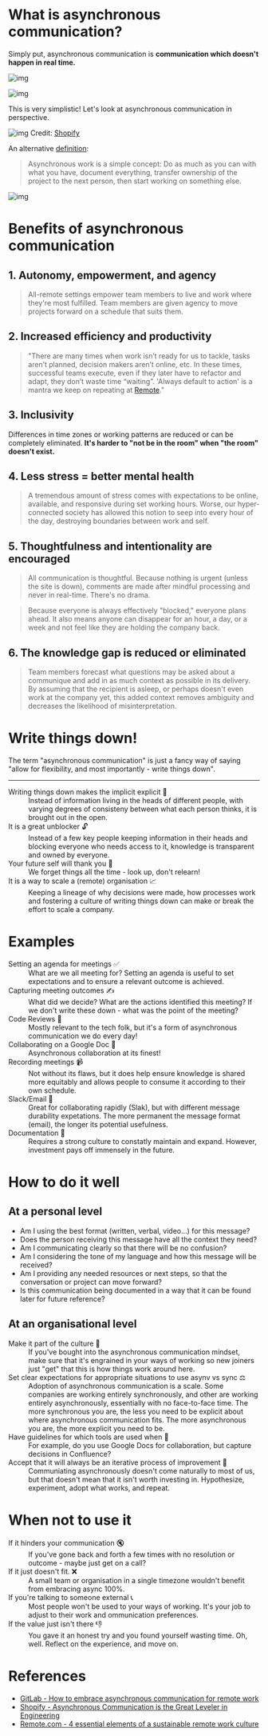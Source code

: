# What is asynchronous communication?

Simply put, asynchronous communication is **communication which doesn't happen in real time.**

![img](assets/img/synchronous_alice_bob.png)


![img](assets/img/asynchronous_simple_alice_bob.png)

This is very simplistic! Let's look at asynchronous communication in perspective.

![img](https://cdn.shopify.com/s/files/1/0779/4361/files/Ayschnronous_Communication_James_Stanier.png?format=webp&v=1652986250)
Credit: [Shopify](https://shopify.engineering/asynchronous-communication-shopify-engineering)

An alternative [definition](https://remote.com/blog/elements-sustainable-remote-work-culture):
> Asynchronous work is a simple concept: Do as much as you can with what you have, document everything, transfer ownership of the project to the next person, then start working on something else.


![img](assets/img/asynchronous_docs_alice_bob.png)

# Benefits of asynchronous communication

<!--Most of what I'll say here is taken from GitLab's guide to asynchronous communication in GitLab's open employee handbook. It is the best guide I have seen for asynchronous communication, both in terms of depth and breadth of the topic. I have referenced it in the References section below. -->

## 1. Autonomy, empowerment, and agency

> All-remote settings empower team members to live and work where they're most fulfilled. Team members are given agency to move projects forward on a schedule that suits them.

<!-- Being a remote organisation offers amazing guarantees when it comes to flexibility - for example, flexibility to choose where to work from. Hoewver, it doesn't guarantee flexibility when it comes to the time you should be working. If everything happens synchronously, and you need to be online during specific times, you're not free to work on your terms - to fully schedule your work around your life, instead of the other way around. -->

<!--If someone is traveling to a new time zone each month, or chooses to spend a beautiful afternoon with family, that's their prerogative. To further optimize this approach, consider adding a "no ask, must tell" time off policy, which means team members do not need to ask permission to step away from work.  -->

<!--Increasingly, operating asynchronously is necessary even in colocated companies which have team members on various floors or offices, especially when multiple time zones are involved.  -->

## 2. Increased efficiency and productivity

> "There are many times when work isn’t ready for us to tackle, tasks aren’t planned, decision makers aren’t online, etc. In these times, successful teams execute, even if they later have to refactor and adapt, they don’t waste time “waiting”.
> 'Always default to action' is a mantra we keep on repeating at [Remote](https://remote.com/)."

## 3. Inclusivity
Differences in time zones or working patterns are reduced or can be completely eliminated. **It's harder to "not be in the room" when "the room" doesn't exist.**

<!--One of the biggest benefits of asynchronous work is that it completely removes the hurdle of time zones. -->

<!--Business happens around the clock, in all time zones, in perpetuity. Attempting to shoehorn communications into a single time zone's predefined set of hours is dysfunctional. -->

## 4. Less stress = better mental health
> A tremendous amount of stress comes with expectations to be online, available, and responsive during set working hours. Worse, our hyper-connected society has allowed this notion to seep into every hour of the day, destroying boundaries between work and self.

<!--An asynchronous mindset enables everyone to take a step back and assume that whatever we're doing is done with no one else online. It removes the burden of an endless string of messages you must respond to immediately. We all have a little more breathing room to do deep work that requires long periods of uninterrupted time. -->

## 5. Thoughtfulness and intentionality are encouraged
<!--Here are some quotes from Sahil Lavingia, founder/CEO at. -->

> All communication is thoughtful. Because nothing is urgent (unless the site is down), comments are made after mindful processing and never in real-time. There's no drama.

> Because everyone is always effectively "blocked," everyone plans ahead. It also means anyone can disappear for an hour, a day, or a week and not feel like they are holding the company back. 

## 6. The knowledge gap is reduced or eliminated
<!--Low context culture  -->

> Team members forecast what questions may be asked about a communique and add in as much context as possible in its delivery. 
By assuming that the recipient is asleep, or perhaps doesn't even work at the company yet, this added context removes ambiguity and decreases the likelihood of misinterpretation.

<!--This may feel inefficient, as crafting a message may take longer to compose and edit. However, the long-term benefits are remarkable. Decisions are documented over years, making them easier to be discovered and referenced. New people are enabled to self-learn.  -->

<!--Synchronous organizations often make decisions in a series of meetings, documenting little to nothing along the way, such that those who come into the process mid-stream are constantly wasting cycles on fact-finding missions. Plus, those hired after a significant decision is made cannot understand the context of something that was changed before their arrival, creating cavernous knowledge gaps that eat away at a company's efficiency. -->

# Write things down!

<!--A theme has run through all of the benefits I listed above - writing things down. There are 3 key takeaways I want people to get out of this presentation. The first one is: write things down! -->

The term "asynchronous communication" is just a fancy way of saying "allow for flexibility, and most importantly - write things down".

* * *

<!--In a lazy rehashing of the benefits above, let me geek out a bit when it comes to writing things down. -->

<dl>
<dt>Writing things down makes the implicit explicit &#128221;</dt>
<dd>Instead of information living in the heads of different people, with varying degrees of consisteny between what each person thinks, it is brought out in the open.</dd>
<!-- If what you write down is the truth and it is agreed by all parties - great, you've got documentation now for future reference. If it is wrong - even better - you found out earlier and can address any concerns ahead of time. Tanya Reilly, a Senior Principal Engineer from Squarespace says that "being wrong is better than being ambiguous" - and she is spot on!  -->

<dt>It is a great unblocker &#128275;</dt>
<dd>Instead of a few key people keeping information in their heads and blocking everyone who needs access to it, knowledge is transparent and owned by everyone.</dd>

<dt>Your future self will thank you &#128591;</dt>
<dd>We forget things all the time - look up, don't relearn!</dd>
<!-- We tend to overestimaate the length of time information will stay in our heads. In reality, we forget things all the time.  -->

<dt>It is a way to scale a (remote) organisation &#128200;</dt>
<dd>Keeping a lineage of why decisions were made, how processes work and fostering a culture of writing things down can make or break the effort to scale a company.</dd>
<!-- When a company is small, information tends to be distributed orally and a lot of it is in the heads of individual people. As a  company scales, and there is an explosion of new teams and new domains to be explored, a lot of knowledge gets lost. -->

<!-- A culture of writing things down can help with this. As companies scale, people will come and go. By utilizing asynchronous communication, an organization is able to retain knowledge throughout these natural cycles. -->
</dl>

# Examples

<dl>
<dt>Setting an agenda for meetings &#9989;</dt>
<dd>What are we all meeting for? Setting an agenda is useful to set expectations and to ensure a relevant outcome is achieved.</dd>
<dt>Capturing meeting outcomes &#9997;</dt>
<dd>What did we decide? What are the actions identified this meeting? If we don't write these down - what was the point of the meeting?</dd>
<dt>Code Reviews &#128064;</dt>
<dd>Mostly relevant to the tech folk, but it's a form of asynchronous communication we do every day!</dd>
<dt>Collaborating on a Google Doc &#129309;</dt>
<dd>Asynchronous collaboration at its finest!</dd>
<dt>Recording meetings &#128249;</dt>
<dd>Not without its flaws, but it does help ensure knowledge is shared more equitably and allows people to consume it according to their own schedule.</dd>
<dt>Slack/Email &#128232;</dt>
<dd>Great for collaborating rapidly (Slak), but with different message durability expetations. The more permanent the message format (email), the longer its potential usefulness.</dd>
<dt>Documentation &#128196;</dt>
<dd>Requires a strong culture to constatly maintain and expand. However, investment pays off immensely in the future.</dd>
</dl>

# How to do it well

## At a personal level

<!-- The Gitlab handbook has a lengthy section for asynchronous workers and covers things like creating a mental space, sharing your communication preferences, being transparent with your capacity, etc. This is all really good and I encourage folk to go read it, but the way I look at things is this - what can I do that will give me most of the benefits with the least amount of effort? To me, it boils down the questions here, which are somewhat glossed over in the GitLab guide. If you make these questions core to how you think about communication, you will be 80% there with pretty much 20% of the effort. -->

* Am I using the best format (written, verbal, video…) for this message?
* Does the person receiving this message have all the context they need?
* Am I communicating clearly so that there will be no confusion?
* Am I considering the tone of my language and how this message will be received?
* Am I providing any needed resources or next steps, so that the conversation or project can move forward?
* Is this communication being documented in a way that it can be found later for future reference?

<!-- 
<dl>
<dt>Am I using the best format (written, verbal, video…) for this message?</dt>
<dd>sdfsd</dd>
<dt>Does the person receiving this message have all the context they need?</dt>
<dd></dd>
<dt>Am I communicating clearly so that there will be no confusion?</dt>
<dd></dd>
<dt>Am I considering the tone of my language and how this message will be received?</dt>
<dd></dd>
<dt>Am I providing any needed resources or next steps, so that the conversation or project can move forward?</dt>
<dt>Is this communication being documented in a way that it can be found later for future reference?</dt>
<dd></dd>
</dl>

--> 

## At an organisational level
<!-- All of the above applies at the org level as well, but, generally speaking, the effort at this stage is different.-->
<dl>
<dt>Make it part of the culture 🌱</dt>
<dd>If you've bought into the asynchronous communication mindset, make sure that it's engrained in your ways of working so new joiners just "get" that this is how things work around here.</dd>
<dt>Set clear expectations for appropriate situations to use asynv vs sync &#9878;</dt>
<dd>Adoption of asynchronous communication is a scale. Some companies are working entirely synchronously, and other are working entirely asynchronously, essentially with no face-to-face time. The more synchronous you are, the less you need to be explicit about where asynchronous communication fits. The more asynchronous you are, the more explicit you need to be.</dd>
<dt>Have guidelines for which tools are used when 🔧</dt>
<dd>For example, do you use Google Docs for collaboration, but capture decisions in Confluence?</dd>
<dt>Accept that it will always be an iterative process of improvement 🔄</dt>
<dd>Communiating asynchronously doesn't come naturally to most of us, but that doesn't mean that it isn't worth investing in. Hypothesize, experiment, adopt what works, and repeat.</dd>
</dl>

<!--

Schedules and calendars have conditioned us to operate in synchronicity — when two or more parties are in the same place (either physically or virtually) at the same time.>

-->

# When not to use it
<dl>
<dt>If it hinders your communication 🔇</dt>
<dd>If you've gone back and forth a few times with no resolution or outcome - maybe just get on a call?</dd>
<dt>If it just doesn't fit. ❌ </dt>
<dd>A small team or organisation in a single timezone wouldn't benefit from embracing async 100%.</dd>
<dt>If you're talking to someone external 📞</dt>
<dd>Most people won't be used to your ways of working. It's your job to adjust to their work and ommunication preferences.</dd>
<dt>If the value just isn't there 👎 </dt>
<dd>You gave it an honest try and you found yourself wasting time. Oh, well. Reflect on the experience, and move on.</dd>
</dl>


# References
* [GitLab - How to embrace asynchronous communication for remote work](https://about.gitlab.com/company/culture/all-remote/asynchronous/)
* [Shopify - Asynchronous Communication is the Great Leveler in Engineering](https://shopify.engineering/asynchronous-communication-shopify-engineering)
* [Remote.com - 4 essential elements of a sustainable remote work culture](https://remote.com/blog/elements-sustainable-remote-work-culture)

<!--
Asynchronous communication is a culture change. 

From Shopify: "Yet, multiple mediums of communication incur many choices in how to use them effectively. When you have the option to communicate via chat, email, collaborative document or GitHub issue, picking the right one can become overwhelming and frustrating. Therefore we encourage our teams to establish their preferred norms and to write them down."
 -->